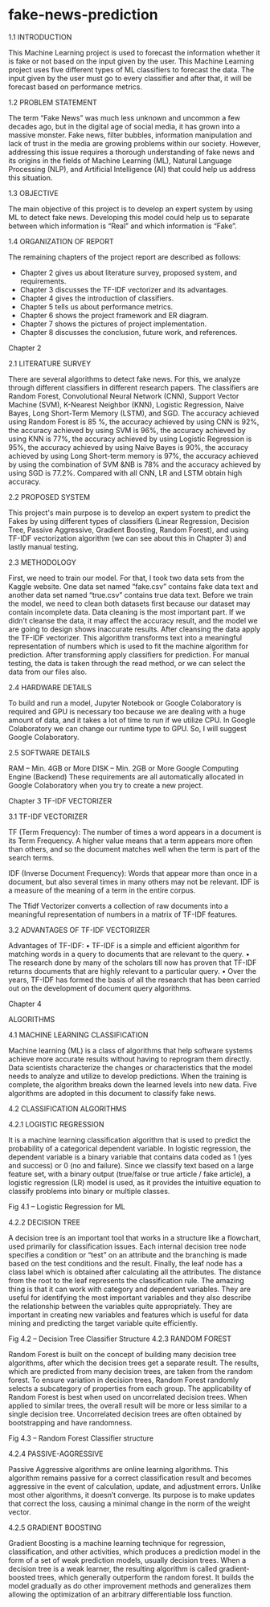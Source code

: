 # fake-news-prediction

1.1	INTRODUCTION

This Machine Learning project is used to forecast the information whether it is fake or not based on the input given by the user. This Machine Learning project uses five different types of ML classifiers to forecast the data. The input given by the user must go to every classifier and after that, it will be forecast based on performance metrics. 

1.2 PROBLEM STATEMENT

The term “Fake News” was much less unknown and uncommon a few decades ago, but in the digital age of social media, it has grown into a massive monster. Fake news, filter bubbles, information manipulation and lack of trust in the media are growing problems within our society. However, addressing this issue requires a thorough understanding of fake news and its origins in the fields of Machine Learning (ML), Natural Language Processing (NLP), and Artificial Intelligence (AI) that could help us address this situation.

1.3 OBJECTIVE

The main objective of this project is to develop an expert system by using ML to detect fake news. Developing this model could help us to separate between which information is “Real” and which information is “Fake”.






1.4 ORGANIZATION OF REPORT

The remaining chapters of the project report are described as follows:

-	Chapter 2 gives us about literature survey, proposed system, and requirements.
-	Chapter 3 discusses the TF-IDF vectorizer and its advantages.
-	Chapter 4 gives the introduction of classifiers.
-	Chapter 5 tells us about performance metrics.
-	Chapter 6 shows the project framework and ER diagram.
-	Chapter 7 shows the pictures of project implementation.
-	Chapter 8 discusses the conclusion, future work, and references.



Chapter 2


2.1 LITERATURE SURVEY

There are several algorithms to detect fake news. For this, we analyze through different classifiers in different research papers. The classifiers are Random Forest, Convolutional Neural Network (CNN), Support Vector Machine (SVM), K-Nearest Neighbor (KNN), Logistic Regression, Naive Bayes, Long Short-Term Memory (LSTM), and SGD. The accuracy achieved using Random Forest is 85 %, the accuracy achieved by using CNN is 92%, the accuracy achieved by using SVM is 96%, the accuracy achieved by using KNN is 77%, the accuracy achieved by using Logistic Regression is 95%, the accuracy achieved by using Naive Bayes is 90%, the accuracy achieved by using Long Short-term memory is 97%, the accuracy achieved by using the combination of SVM &NB is 78% and the accuracy achieved by using SGD is 77.2%. Compared with all CNN, LR and LSTM obtain high accuracy.

2.2 PROPOSED SYSTEM

This project's main purpose is to develop an expert system to predict the Fakes by using different types of classifiers (Linear Regression, Decision Tree, Passive Aggressive, Gradient Boosting, Random Forest), and using TF-IDF vectorization algorithm (we can see about this in Chapter 3) and lastly manual testing.

2.3 METHODOLOGY

First, we need to train our model. For that, I took two data sets from the Kaggle website. One data set named “fake.csv” contains fake data text and another data set named “true.csv” contains true data text. Before we train the model, we need to clean both datasets first because our dataset may contain incomplete data. Data cleaning is the most important part. If we didn’t cleanse the data, it may affect the accuracy result, and the model we are going to design shows inaccurate results. After cleansing the data apply the TF-IDF vectorizer. This algorithm transforms text into a meaningful representation of numbers which is used to fit the machine algorithm for prediction. After transforming apply classifiers for prediction. For manual testing, the data is taken through the read method, or we can select the data from our files also. 

2.4 HARDWARE DETAILS

To build and run a model, Jupyter Notebook or Google Colaboratory is required and GPU is necessary too because we are dealing with a huge amount of data, and it takes a lot of time to run if we utilize CPU. In Google Colaboratory we can change our runtime type to GPU. So, I will suggest Google Colaboratory.


2.5 SOFTWARE DETAILS

RAM – Min. 4GB or More 
DISK – Min. 2GB or More
Google Computing Engine (Backend)
These requirements are all automatically allocated in Google Colaboratory when you try to create a new project.




Chapter 3
TF-IDF VECTORIZER


3.1 TF-IDF VECTORIZER

TF (Term Frequency): The number of times a word appears in a document is its Term Frequency. A higher value means that a term appears more often than others, and so the document matches well when the term is part of the search terms.

IDF (Inverse Document Frequency): Words that appear more than once in a document, but also several times in many others may not be relevant. IDF is a measure of the meaning of a term in the entire corpus.

The Tfidf Vectorizer converts a collection of raw documents into a meaningful representation of numbers in a matrix of TF-IDF features.


3.2 ADVANTAGES OF TF-IDF VECTORIZER

Advantages of TF-IDF:
•	 TF-IDF is a simple and efficient algorithm for matching words in a query to documents that are relevant to the query. 
•	The research done by many of the scholars till now has proven that TF-IDF returns documents that are highly relevant to a particular query. 
•	Over the years, TF-IDF has formed the basis of all the research that has been carried out on the development of document query algorithms.





Chapter 4

ALGORITHMS


4.1 MACHINE LEARNING CLASSIFICATION

Machine learning (ML) is a class of algorithms that help software systems achieve more accurate results without having to reprogram them directly. Data scientists characterize the changes or characteristics that the model needs to analyze and utilize to develop predictions. When the training is complete, the algorithm breaks down the learned levels into new data. Five algorithms are adopted in this document to classify fake news.



4.2 CLASSIFICATION ALGORITHMS

4.2.1 LOGISTIC REGRESSION

It is a machine learning classification algorithm that is used to predict the probability of a categorical dependent variable. In logistic regression, the dependent variable is a binary variable that contains data coded as 1 (yes and success) or 0 (no and failure).
Since we classify text based on a large feature set, with a binary output (true/false or true article / fake article), a logistic regression (LR) model is used, as it provides the intuitive equation to classify problems into binary or multiple classes.
 
Fig 4.1 – Logistic Regression for ML

4.2.2 DECISION TREE

A decision tree is an important tool that works in a structure like a flowchart, used primarily for classification issues. Each internal decision tree node specifies a condition or “test” on an attribute and the branching is made based on the test conditions and the result. Finally, the leaf node has a class label which is obtained after calculating all the attributes. The distance from the root to the leaf represents the classification rule. The amazing thing is that it can work with category and dependent variables. They are useful for identifying the most important variables and they also describe the relationship between the variables quite appropriately. They are important in creating new variables and features which is useful for data mining and predicting the target variable quite efficiently.

 
Fig 4.2 – Decision Tree Classifier Structure
4.2.3 RANDOM FOREST

Random Forest is built on the concept of building many decision tree algorithms, after which the decision trees get a separate result. The results, which are predicted from many decision trees, are taken from the random forest. To ensure variation in decision trees, Random Forest randomly selects a subcategory of properties from each group. The applicability of Random Forest is best when used on uncorrelated decision trees. When applied to similar trees, the overall result will be more or less similar to a single decision tree. Uncorrelated decision trees are often obtained by bootstrapping and have randomness.

 
Fig 4.3 – Random Forest Classifier structure


4.2.4 PASSIVE-AGGRESSIVE

Passive Aggressive algorithms are online learning algorithms. This algorithm remains passive for a correct classification result and becomes aggressive in the event of calculation, update, and adjustment errors. Unlike most other algorithms, it doesn’t converge. Its purpose is to make updates that correct the loss, causing a minimal change in the norm of the weight vector.



4.2.5 GRADIENT BOOSTING

Gradient Boosting is a machine learning technique for regression, classification, and other activities, which produces a prediction model in the form of a set of weak prediction models, usually decision trees. When a decision tree is a weak learner, the resulting algorithm is called gradient-boosted trees, which generally outperform the random forest. It builds the model gradually as do other improvement methods and generalizes them allowing the optimization of an arbitrary differentiable loss function.




